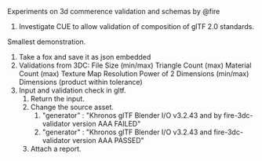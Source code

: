 Experiments on 3d commerence validation and schemas by @fire

1. Investigate CUE to allow validation of composition of glTF 2.0 standards.

Smallest demonstration.

1. Take a fox and save it as json embedded
2. Validations from 3DC:
    File Size (min/max)
    Triangle Count (max)
    Material Count (max)
    Texture Map Resolution Power of 2
    Dimensions (min/max)
    Dimensions (product within tolerance)
3. Input and validation check in gltf.
    1. Return the input.
    2. Change the source asset.
        1. "generator" : "Khronos glTF Blender I/O v3.2.43 and by fire-3dc-validator version AAA FAILED" 
        2. "generator" : "Khronos glTF Blender I/O v3.2.43 and fire-3dc-validator version AAA PASSED"
    3. Attach a report.
